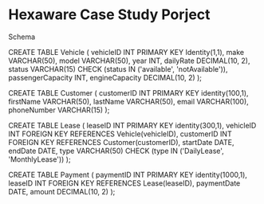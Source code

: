 # Hexaware Case Study Porject
Schema

CREATE TABLE Vehicle (
vehicleID INT PRIMARY KEY Identity(1,1),
make VARCHAR(50),
model VARCHAR(50),
year INT,
dailyRate DECIMAL(10, 2),
status VARCHAR(15) CHECK (status IN ('available', 'notAvailable')),
passengerCapacity INT,
engineCapacity DECIMAL(10, 2)
);


CREATE TABLE Customer (
customerID INT PRIMARY KEY identity(100,1),
firstName VARCHAR(50),
lastName VARCHAR(50),
email VARCHAR(100),
phoneNumber VARCHAR(15)
);


CREATE TABLE Lease (
leaseID INT PRIMARY KEY identity(300,1),
vehicleID INT FOREIGN KEY REFERENCES Vehicle(vehicleID),
customerID INT FOREIGN KEY REFERENCES Customer(customerID),
startDate DATE,
endDate DATE,
type VARCHAR(50) CHECK (type IN ('DailyLease', 'MonthlyLease'))
);


CREATE TABLE Payment (
paymentID INT PRIMARY KEY identity(1000,1),
leaseID INT FOREIGN KEY REFERENCES Lease(leaseID),
paymentDate DATE,
amount DECIMAL(10, 2)
);

